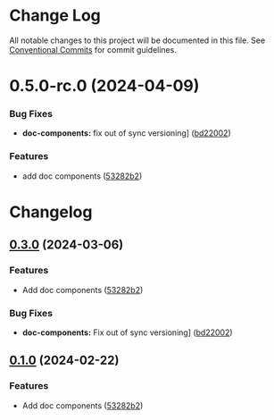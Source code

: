 # Change Log

All notable changes to this project will be documented in this file.
See [Conventional Commits](https://conventionalcommits.org) for commit guidelines.

# 0.5.0-rc.0 (2024-04-09)


### Bug Fixes

* **doc-components:** fix out of sync versioning] ([bd22002](https://github.com/ju-Skinner/supreme-waffle/commit/bd2200299501d75127a9092b1ca71190adefe931))


### Features

* add doc components ([53282b2](https://github.com/ju-Skinner/supreme-waffle/commit/53282b2b900f47a6f13ee1ea45d9031add10938b))





# Changelog

## [0.3.0](https://github.com/ju-Skinner/supreme-waffle/compare/sw-doc-components-v0.2.0...sw-doc-components-v0.3.0) (2024-03-06)


### Features

* Add doc components ([53282b2](https://github.com/ju-Skinner/supreme-waffle/commit/53282b2b900f47a6f13ee1ea45d9031add10938b))


### Bug Fixes

* **doc-components:** Fix out of sync versioning] ([bd22002](https://github.com/ju-Skinner/supreme-waffle/commit/bd2200299501d75127a9092b1ca71190adefe931))

## [0.1.0](https://github.com/ju-Skinner/supreme-waffle/compare/sw-doc-components-v0.0.2...sw-doc-components-v0.1.0) (2024-02-22)


### Features

* Add doc components ([53282b2](https://github.com/ju-Skinner/supreme-waffle/commit/53282b2b900f47a6f13ee1ea45d9031add10938b))

